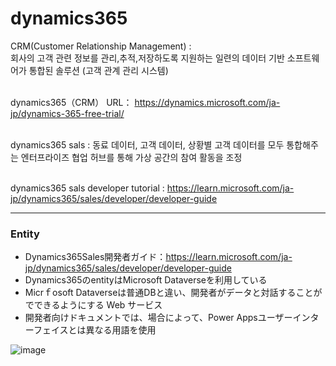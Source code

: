 <h1>dynamics365</h1>
CRM(Customer Relationship Management) : <br>
회사의 고객 관련 정보를 관리,추적,저장하도록 지원하는 일련의 데이터 기반 소프트웨어가 통합된 솔루션 (고객 관계 관리 시스템) <br><br>

dynamics365（CRM） URL：
https://dynamics.microsoft.com/ja-jp/dynamics-365-free-trial/<br><br>

dynamics365 sals : 동료 데이터, 고객 데이터, 상황별 고객 데이터를 모두 통합해주는 엔터프라이즈 협업 허브를 통해 가상 공간의 참여 활동을 조정<br><br>

dynamics365 sals developer tutorial : https://learn.microsoft.com/ja-jp/dynamics365/sales/developer/developer-guide
<hr>
<h3>Entity</h3>

 - Dynamics365Sales開発者ガイド：https://learn.microsoft.com/ja-jp/dynamics365/sales/developer/developer-guide
 - Dynamics365のentityはMicrosoft Dataverseを利用している 
 - Micrｆosoft Dataverseは普通DBと違い、開発者がデータと対話することがでできるようにする Web サービス 
 - 開発者向けドキュメントでは、場合によって、Power Appsユーザーインターフェイスとは異なる用語を使用
 
![image](https://github.com/kimTH65/cs/assets/59690816/d886091e-1731-41b9-8786-cfcb178c2e62)




